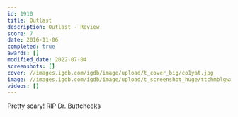 ```yaml
---
id: 1910
title: Outlast
description: Outlast - Review
score: 7
date: 2016-11-06
completed: true
awards: []
modified_date: 2022-07-04
screenshots: []
cover: //images.igdb.com/igdb/image/upload/t_cover_big/co1yat.jpg
image: //images.igdb.com/igdb/image/upload/t_screenshot_huge/ttchmblgwxki9el4eptq.jpg
videos: []
---
```

Pretty scary! RIP Dr. Buttcheeks